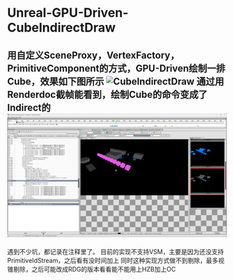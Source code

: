# Unreal-GPU-Driven-CubeIndirectDraw
用自定义SceneProxy，VertexFactory，PrimitiveComponent的方式，GPU-Driven绘制一排Cube，效果如下图所示
![CubeIndirectDraw](/CubeIndirect.gif)
通过用Renderdoc截帧能看到，绘制Cube的命令变成了Indirect的
![CubeIndirectDraw-renderdoc](/CubeIndirectDraw-renderdoc.png)
----
遇到不少坑，都记录在注释里了。
目前的实现不支持VSM，主要是因为还没支持PrimitiveIdStream，之后看有没时间加上
同时这种实现方式做不到剔除，最多视锥剔除，之后可能改成RDG的版本看看能不能用上HZB加上OC
